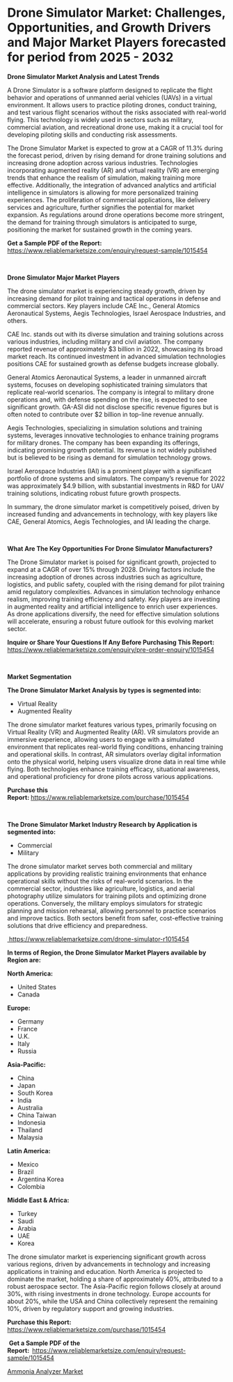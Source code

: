<p><h1>Drone Simulator Market: Challenges, Opportunities, and Growth Drivers and Major Market Players forecasted for period from 2025 - 2032</h1></p><p><strong>Drone Simulator Market Analysis and Latest Trends</strong></p>
<p><p>A Drone Simulator is a software platform designed to replicate the flight behavior and operations of unmanned aerial vehicles (UAVs) in a virtual environment. It allows users to practice piloting drones, conduct training, and test various flight scenarios without the risks associated with real-world flying. This technology is widely used in sectors such as military, commercial aviation, and recreational drone use, making it a crucial tool for developing piloting skills and conducting risk assessments.</p><p>The Drone Simulator Market is expected to grow at a CAGR of 11.3% during the forecast period, driven by rising demand for drone training solutions and increasing drone adoption across various industries. Technologies incorporating augmented reality (AR) and virtual reality (VR) are emerging trends that enhance the realism of simulation, making training more effective. Additionally, the integration of advanced analytics and artificial intelligence in simulators is allowing for more personalized training experiences. The proliferation of commercial applications, like delivery services and agriculture, further signifies the potential for market expansion. As regulations around drone operations become more stringent, the demand for training through simulators is anticipated to surge, positioning the market for sustained growth in the coming years.</p></p>
<p><strong>Get a Sample PDF of the Report:&nbsp;</strong> <a href="https://www.reliablemarketsize.com/enquiry/request-sample/1015454?utm_campaign=2625&utm_medium=2&utm_source=Github&utm_content=ia&utm_term=22022025&utm_id=drone-simulator">https://www.reliablemarketsize.com/enquiry/request-sample/1015454</a></p>
<p>&nbsp;</p>
<p><strong>Drone Simulator Major Market Players</strong></p>
<p><p>The drone simulator market is experiencing steady growth, driven by increasing demand for pilot training and tactical operations in defense and commercial sectors. Key players include CAE Inc., General Atomics Aeronautical Systems, Aegis Technologies, Israel Aerospace Industries, and others.</p><p>CAE Inc. stands out with its diverse simulation and training solutions across various industries, including military and civil aviation. The company reported revenue of approximately $3 billion in 2022, showcasing its broad market reach. Its continued investment in advanced simulation technologies positions CAE for sustained growth as defense budgets increase globally.</p><p>General Atomics Aeronautical Systems, a leader in unmanned aircraft systems, focuses on developing sophisticated training simulators that replicate real-world scenarios. The company is integral to military drone operations and, with defense spending on the rise, is expected to see significant growth. GA-ASI did not disclose specific revenue figures but is often noted to contribute over $2 billion in top-line revenue annually.</p><p>Aegis Technologies, specializing in simulation solutions and training systems, leverages innovative technologies to enhance training programs for military drones. The company has been expanding its offerings, indicating promising growth potential. Its revenue is not widely published but is believed to be rising as demand for simulation technology grows.</p><p>Israel Aerospace Industries (IAI) is a prominent player with a significant portfolio of drone systems and simulators. The company’s revenue for 2022 was approximately $4.9 billion, with substantial investments in R&D for UAV training solutions, indicating robust future growth prospects.</p><p>In summary, the drone simulator market is competitively poised, driven by increased funding and advancements in technology, with key players like CAE, General Atomics, Aegis Technologies, and IAI leading the charge.</p></p>
<p>&nbsp;</p>
<p><strong>What Are The Key Opportunities For Drone Simulator Manufacturers?</strong></p>
<p><p>The Drone Simulator market is poised for significant growth, projected to expand at a CAGR of over 15% through 2028. Driving factors include the increasing adoption of drones across industries such as agriculture, logistics, and public safety, coupled with the rising demand for pilot training amid regulatory complexities. Advances in simulation technology enhance realism, improving training efficiency and safety. Key players are investing in augmented reality and artificial intelligence to enrich user experiences. As drone applications diversify, the need for effective simulation solutions will accelerate, ensuring a robust future outlook for this evolving market sector.</p></p>
<p><strong>Inquire or Share Your Questions If Any Before Purchasing This Report:</strong> <a href="https://www.reliablemarketsize.com/enquiry/pre-order-enquiry/1015454?utm_campaign=2625&utm_medium=2&utm_source=Github&utm_content=ia&utm_term=22022025&utm_id=drone-simulator">https://www.reliablemarketsize.com/enquiry/pre-order-enquiry/1015454</a></p>
<p>&nbsp;</p>
<p><strong>Market Segmentation</strong></p>
<p><strong>The Drone Simulator Market Analysis by types is segmented into:</strong></p>
<p><ul><li>Virtual Reality</li><li>Augmented Reality</li></ul></p>
<p><p>The drone simulator market features various types, primarily focusing on Virtual Reality (VR) and Augmented Reality (AR). VR simulators provide an immersive experience, allowing users to engage with a simulated environment that replicates real-world flying conditions, enhancing training and operational skills. In contrast, AR simulators overlay digital information onto the physical world, helping users visualize drone data in real time while flying. Both technologies enhance training efficacy, situational awareness, and operational proficiency for drone pilots across various applications.</p></p>
<p><strong>Purchase this Report:&nbsp;</strong><a href="https://www.reliablemarketsize.com/purchase/1015454?utm_campaign=2625&utm_medium=2&utm_source=Github&utm_content=ia&utm_term=22022025&utm_id=drone-simulator">https://www.reliablemarketsize.com/purchase/1015454</a></p>
<p>&nbsp;</p>
<p><strong>The Drone Simulator Market Industry Research by Application is segmented into:</strong></p>
<p><ul><li>Commercial</li><li>Military</li></ul></p>
<p><p>The drone simulator market serves both commercial and military applications by providing realistic training environments that enhance operational skills without the risks of real-world scenarios. In the commercial sector, industries like agriculture, logistics, and aerial photography utilize simulators for training pilots and optimizing drone operations. Conversely, the military employs simulators for strategic planning and mission rehearsal, allowing personnel to practice scenarios and improve tactics. Both sectors benefit from safer, cost-effective training solutions that drive efficiency and preparedness.</p></p>
<p><a href="https://www.reliablemarketsize.com/drone-simulator-r1015454?utm_campaign=2625&utm_medium=2&utm_source=Github&utm_content=ia&utm_term=22022025&utm_id=drone-simulator">&nbsp;https://www.reliablemarketsize.com/drone-simulator-r1015454</a></p>
<p><strong>In terms of Region, the Drone Simulator Market Players available by Region are:</strong></p>
<p>
    <p> <strong> North America: </strong>
        <ul>
            <li>United States</li>
            <li>Canada</li>
        </ul>
        </p> 
    <p> <strong> Europe: </strong>
        <ul>
            <li>Germany</li>
            <li>France</li>
            <li>U.K.</li>
            <li>Italy</li>
            <li>Russia</li>
        </ul>
        </p> 
    <p> <strong> Asia-Pacific: </strong>
        <ul>
            <li>China</li>
            <li>Japan</li>
            <li>South Korea</li>
            <li>India</li>
            <li>Australia</li>
            <li>China Taiwan</li>
            <li>Indonesia</li>
            <li>Thailand</li>
            <li>Malaysia</li>
        </ul>
        </p> 
    <p> <strong> Latin America: </strong>
        <ul>
            <li>Mexico</li>
            <li>Brazil</li>
            <li>Argentina Korea</li>
            <li>Colombia</li>
        </ul>
        </p> 
    <p> <strong> Middle East & Africa: </strong>
        <ul>
            <li>Turkey</li>
            <li>Saudi</li>
            <li>Arabia</li>
            <li>UAE</li>
            <li>Korea</li>
        </ul>
    </p>
    </p>
<p><p>The drone simulator market is experiencing significant growth across various regions, driven by advancements in technology and increasing applications in training and education. North America is projected to dominate the market, holding a share of approximately 40%, attributed to a robust aerospace sector. The Asia-Pacific region follows closely at around 30%, with rising investments in drone technology. Europe accounts for about 20%, while the USA and China collectively represent the remaining 10%, driven by regulatory support and growing industries.</p></p>
<p><strong>Purchase this Report: </strong><a href="https://www.reliablemarketsize.com/purchase/1015454?utm_campaign=2625&utm_medium=2&utm_source=Github&utm_content=ia&utm_term=22022025&utm_id=drone-simulator">https://www.reliablemarketsize.com/purchase/1015454</a></p>
<p>&nbsp;<strong>Get a Sample PDF of the Report:&nbsp;&nbsp;</strong><a href="https://www.reliablemarketsize.com/enquiry/request-sample/1015454?utm_campaign=2625&utm_medium=2&utm_source=Github&utm_content=ia&utm_term=22022025&utm_id=drone-simulator">https://www.reliablemarketsize.com/enquiry/request-sample/1015454</a></p>
<p><strong></strong></p>
<p><p><a href="https://github.com/tumacaakesha78/Market-Research-Report-List-1/blob/main/ammonia-analyzer-market.md?utm_campaign=2625&utm_medium=2&utm_source=Github&utm_content=ia&utm_term=22022025&utm_id=drone-simulator">Ammonia Analyzer Market</a></p></p>